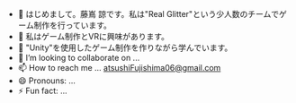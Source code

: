 - 👋 はじめまして。藤嶌 諒です。私は"Real Glitter"という少人数のチームでゲーム制作を行っています。
- 👀 私はゲーム制作とVRに興味があります。
- 🌱 "Unity"を使用したゲーム制作を作りながら学んでいます。
- 💞️ I’m looking to collaborate on ...
- 📫 How to reach me ... atsushiFujishima06@gmail.com
- 😄 Pronouns: ...
- ⚡ Fun fact: ...

<!---
Atsushi-Fujishima/Atsushi-Fujishima is a ✨ special ✨ repository because its `README.md` (this file) appears on your GitHub profile.
You can click the Preview link to take a look at your changes.
--->

